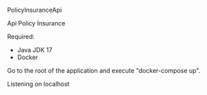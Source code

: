 PolicyInsuranceApi

Api Policy Insurance

Required:

  - Java JDK 17
  - Docker

Go to the root of the application and execute "docker-compose up".

Listening on localhost
